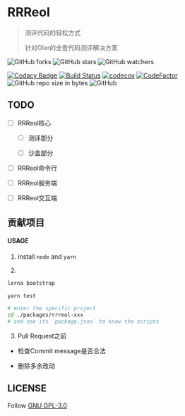 # RRReol

> 测评代码的轻松方式
>
> 针对OIer的全套代码测评解决方案

![GitHub forks](https://img.shields.io/github/forks/AimonaStudio/rrreol.svg?style=social)
![GitHub stars](https://img.shields.io/github/stars/AimonaStudio/rrreol.svg?style=social)
![GitHub watchers](https://img.shields.io/github/watchers/AimonaStudio/rrreol.svg?style=social)

[![Codacy Badge](https://api.codacy.com/project/badge/Grade/abb20485cab94e9fb94c70decab47c65)](https://app.codacy.com/app/AimonaStudio/rrreol?utm_source=github.com&utm_medium=referral&utm_content=AimonaStudio/rrreol&utm_campaign=Badge_Grade_Dashboard)
[![Build Status](https://travis-ci.com/AimonaStudio/rrreol.svg?branch=master)](https://travis-ci.com/AimonaStudio/rrreol)
[![codecov](https://codecov.io/gh/AimonaStudio/rrreol/branch/master/graph/badge.svg)](https://codecov.io/gh/AimonaStudio/rrreol)
[![CodeFactor](https://www.codefactor.io/repository/github/aimonastudio/rrreol/badge)](https://www.codefactor.io/repository/github/aimonastudio/rrreol)
![GitHub repo size in bytes](https://img.shields.io/github/repo-size/AimonaStudio/rrreol.svg)
![GitHub](https://img.shields.io/github/license/AimonaStudio/rrreol.svg)

## TODO

- [ ] RRReol核心
  
  - [ ] 测评部分
  
  - [ ] 沙盒部分

- [ ] RRReol命令行

- [ ] RRReol服务端

- [ ] RRReol交互端

## 贡献项目

#### USAGE

1. install `node` and `yarn`

2.

```bash
lerna bootstrap

yarn test

# enter the specific project
cd ./packages/rrreol-xxx
# and see its `package.json` to know the scripts
```

3. Pull Request之前

  - 检查Commit message是否合法
  
  - 删除多余改动

## LICENSE

Follow [GNU GPL-3.0](LICENSE) 
